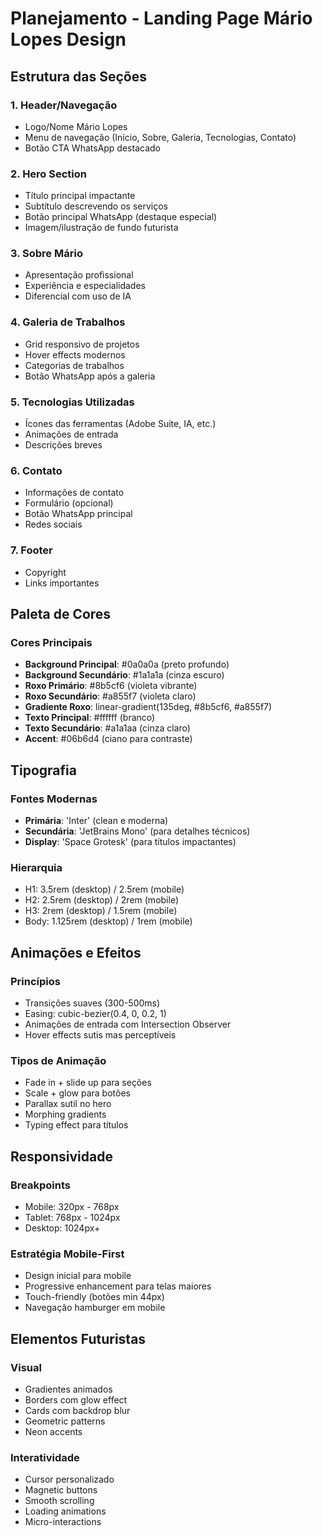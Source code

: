 # Planejamento - Landing Page Mário Lopes Design

## Estrutura das Seções

### 1. Header/Navegação
- Logo/Nome Mário Lopes
- Menu de navegação (Início, Sobre, Galeria, Tecnologias, Contato)
- Botão CTA WhatsApp destacado

### 2. Hero Section
- Título principal impactante
- Subtítulo descrevendo os serviços
- Botão principal WhatsApp (destaque especial)
- Imagem/ilustração de fundo futurista

### 3. Sobre Mário
- Apresentação profissional
- Experiência e especialidades
- Diferencial com uso de IA

### 4. Galeria de Trabalhos
- Grid responsivo de projetos
- Hover effects modernos
- Categorias de trabalhos
- Botão WhatsApp após a galeria

### 5. Tecnologias Utilizadas
- Ícones das ferramentas (Adobe Suite, IA, etc.)
- Animações de entrada
- Descrições breves

### 6. Contato
- Informações de contato
- Formulário (opcional)
- Botão WhatsApp principal
- Redes sociais

### 7. Footer
- Copyright
- Links importantes

## Paleta de Cores

### Cores Principais
- **Background Principal**: #0a0a0a (preto profundo)
- **Background Secundário**: #1a1a1a (cinza escuro)
- **Roxo Primário**: #8b5cf6 (violeta vibrante)
- **Roxo Secundário**: #a855f7 (violeta claro)
- **Gradiente Roxo**: linear-gradient(135deg, #8b5cf6, #a855f7)
- **Texto Principal**: #ffffff (branco)
- **Texto Secundário**: #a1a1aa (cinza claro)
- **Accent**: #06b6d4 (ciano para contraste)

## Tipografia

### Fontes Modernas
- **Primária**: 'Inter' (clean e moderna)
- **Secundária**: 'JetBrains Mono' (para detalhes técnicos)
- **Display**: 'Space Grotesk' (para títulos impactantes)

### Hierarquia
- H1: 3.5rem (desktop) / 2.5rem (mobile)
- H2: 2.5rem (desktop) / 2rem (mobile)
- H3: 2rem (desktop) / 1.5rem (mobile)
- Body: 1.125rem (desktop) / 1rem (mobile)

## Animações e Efeitos

### Princípios
- Transições suaves (300-500ms)
- Easing: cubic-bezier(0.4, 0, 0.2, 1)
- Animações de entrada com Intersection Observer
- Hover effects sutis mas perceptíveis

### Tipos de Animação
- Fade in + slide up para seções
- Scale + glow para botões
- Parallax sutil no hero
- Morphing gradients
- Typing effect para títulos

## Responsividade

### Breakpoints
- Mobile: 320px - 768px
- Tablet: 768px - 1024px
- Desktop: 1024px+

### Estratégia Mobile-First
- Design inicial para mobile
- Progressive enhancement para telas maiores
- Touch-friendly (botões min 44px)
- Navegação hamburger em mobile

## Elementos Futuristas

### Visual
- Gradientes animados
- Borders com glow effect
- Cards com backdrop blur
- Geometric patterns
- Neon accents

### Interatividade
- Cursor personalizado
- Magnetic buttons
- Smooth scrolling
- Loading animations
- Micro-interactions

